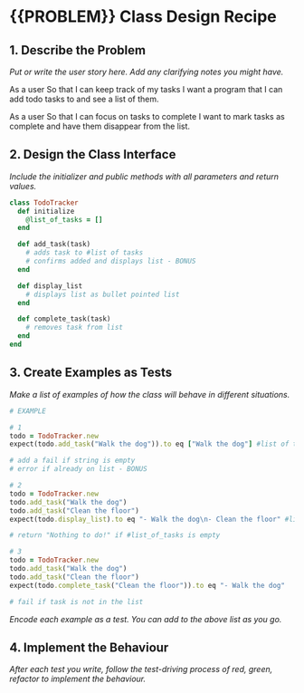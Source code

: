 # {{PROBLEM}} Class Design Recipe

## 1. Describe the Problem

_Put or write the user story here. Add any clarifying notes you might have._

As a user
So that I can keep track of my tasks
I want a program that I can add todo tasks to and see a list of them.

As a user
So that I can focus on tasks to complete
I want to mark tasks as complete and have them disappear from the list.

## 2. Design the Class Interface

_Include the initializer and public methods with all parameters and return values._

```ruby
class TodoTracker
  def initialize
    @list_of_tasks = []
  end

  def add_task(task)
    # adds task to #list of tasks
    # confirms added and displays list - BONUS
  end

  def display_list
    # displays list as bullet pointed list
  end

  def complete_task(task)
    # removes task from list
  end
end
```

## 3. Create Examples as Tests

_Make a list of examples of how the class will behave in different situations._

```ruby
# EXAMPLE

# 1
todo = TodoTracker.new
expect(todo.add_task("Walk the dog")).to eq ["Walk the dog"] #list of tasks

# add a fail if string is empty
# error if already on list - BONUS

# 2
todo = TodoTracker.new
todo.add_task("Walk the dog")
todo.add_task("Clean the floor")
expect(todo.display_list).to eq "- Walk the dog\n- Clean the floor" #list of tasks displayed as list

# return "Nothing to do!" if #list_of_tasks is empty

# 3 
todo = TodoTracker.new
todo.add_task("Walk the dog")
todo.add_task("Clean the floor")
expect(todo.complete_task("Clean the floor")).to eq "- Walk the dog"

# fail if task is not in the list

```


_Encode each example as a test. You can add to the above list as you go._

## 4. Implement the Behaviour

_After each test you write, follow the test-driving process of red, green, refactor to implement the behaviour._

